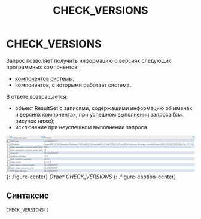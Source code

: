 ﻿---
layout: default
title: CHECK_VERSIONS
nav_order: 7
parent: Запросы SQL+
grand_parent: Справочная информация
has_children: false
has_toc: false
---

# CHECK_VERSIONS

Запрос позволяет получить информацию о версиях следующих программных компонентов:
*   [компонентов системы](../../../overview/components/components.md),
*   компонентов, с которыми работает система.

В ответе возвращается:
*   объект ResultSet с записями, содержащими информацию об именах и версиях компонентах, при успешном 
    выполнении запроса (см. рисунок ниже);
*   исключение при неуспешном выполнении запроса.

![](check_versions.png)
{: .figure-center}
*Ответ CHECK_VERSIONS*
{: .figure-caption-center}

## Синтаксис

```sql
CHECK_VERSIONS()
```